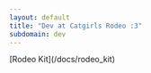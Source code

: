```yaml
---
layout: default
title: "Dev at Catgirls Rodeo :3"
subdomain: dev
---
```



<div class="flex justify-center">
    <div class="flex min-w-0 flex-row justify-center">
        <div  class="flex flex-col gap-16 min-w-0">
            <div class="min-w-0 bg-stone-950/90 p-5 border-x-4 border-{{ code.color }}-400 top-0 max-w-[1200px]">
<div markdown="1">
[Rodeo Kit](/docs/rodeo_kit)
</div>
            </div>
        </div>
    </div>
</div>
